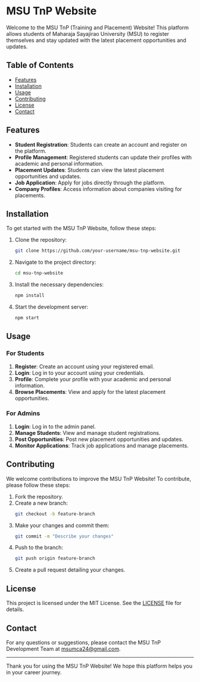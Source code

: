 # MSU TnP Website

Welcome to the MSU TnP (Training and Placement) Website! This platform allows students of Maharaja Sayajirao University (MSU) to register themselves and stay updated with the latest placement opportunities and updates.

## Table of Contents

- [Features](#features)
- [Installation](#installation)
- [Usage](#usage)
- [Contributing](#contributing)
- [License](#license)
- [Contact](#contact)

## Features

- **Student Registration**: Students can create an account and register on the platform.
- **Profile Management**: Registered students can update their profiles with academic and personal information.
- **Placement Updates**: Students can view the latest placement opportunities and updates.
- **Job Application**: Apply for jobs directly through the platform.
- **Company Profiles**: Access information about companies visiting for placements.

## Installation

To get started with the MSU TnP Website, follow these steps:

1. Clone the repository:
    ```bash
    git clone https://github.com/your-username/msu-tnp-website.git
    ```
2. Navigate to the project directory:
    ```bash
    cd msu-tnp-website
    ```
3. Install the necessary dependencies:
    ```bash
    npm install
    ```
4. Start the development server:
    ```bash
    npm start
    ```

## Usage

### For Students

1. **Register**: Create an account using your registered email.
2. **Login**: Log in to your account using your credentials.
3. **Profile**: Complete your profile with your academic and personal information.
4. **Browse Placements**: View and apply for the latest placement opportunities.

### For Admins

1. **Login**: Log in to the admin panel.
2. **Manage Students**: View and manage student registrations.
3. **Post Opportunities**: Post new placement opportunities and updates.
4. **Monitor Applications**: Track job applications and manage placements.

## Contributing

We welcome contributions to improve the MSU TnP Website! To contribute, please follow these steps:

1. Fork the repository.
2. Create a new branch:
    ```bash
    git checkout -b feature-branch
    ```
3. Make your changes and commit them:
    ```bash
    git commit -m "Describe your changes"
    ```
4. Push to the branch:
    ```bash
    git push origin feature-branch
    ```
5. Create a pull request detailing your changes.

## License

This project is licensed under the MIT License. See the [LICENSE](LICENSE) file for details.

## Contact

For any questions or suggestions, please contact the MSU TnP Development Team at [msumca24@gmail.com](mailto:msumca24@gmail.com).

---

Thank you for using the MSU TnP Website! We hope this platform helps you in your career journey.

